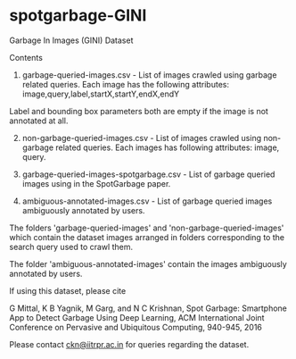 # spotgarbage-GINI
Garbage In Images (GINI) Dataset

Contents

1. garbage-queried-images.csv - List of images crawled using garbage related queries. Each image has the following attributes: image,query,label,startX,startY,endX,endY

Label and bounding box parameters both are empty if the image is not annotated at all.

2. non-garbage-queried-images.csv - List of images crawled using non-garbage related queries. Each images has following attributes: image, query.

3. garbage-queried-images-spotgarbage.csv - List of garbage queried images using in the SpotGarbage paper.

4. ambiguous-annotated-images.csv - List of garbage queried images ambiguously annotated by users.

The folders 'garbage-queried-images' and 'non-garbage-queried-images' which contain the dataset images arranged in folders corresponding to the search query used to crawl them.

The folder 'ambiguous-annotated-images' contain the images ambiguously annotated by users.

If using this dataset, please cite

G Mittal, K B Yagnik, M Garg, and N C Krishnan, Spot Garbage: Smartphone App to Detect Garbage Using Deep Learning, ACM International Joint Conference on Pervasive and Ubiquitous Computing, 940-945, 2016

Please contact ckn@iitrpr.ac.in for queries regarding the dataset.
